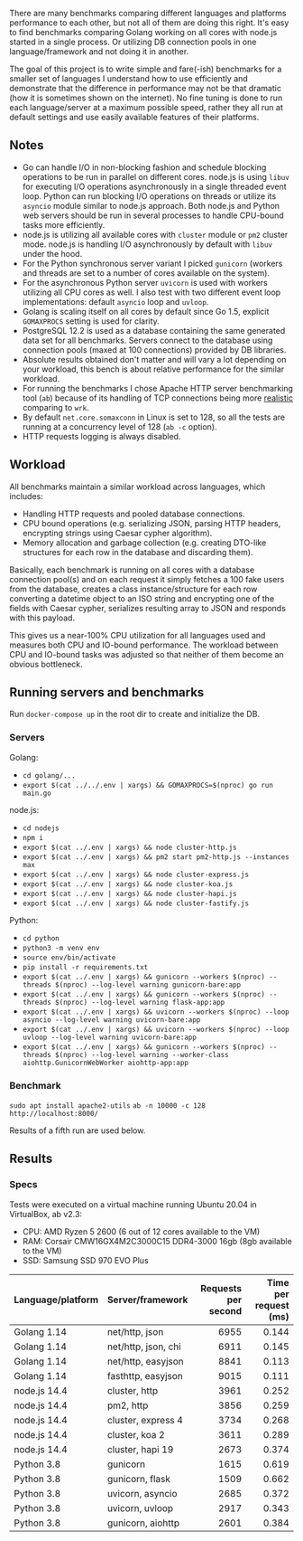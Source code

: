 There are many benchmarks comparing different languages and platforms performance to each other, but not all of them are doing this right. It's easy to find benchmarks comparing Golang working on all cores with node.js started in a single process. Or utilizing DB connection pools in one language/framework and not doing it in another.

The goal of this project is to write simple and fare(-ish) benchmarks for a smaller set of languages I understand how to use efficiently and demonstrate that the difference in performance may not be that dramatic (how it is sometimes shown on the internet). No fine tuning is done to run each language/server at a maximum possible speed, rather they all run at default settings and use easily available features of their platforms.

## Notes

- Go can handle I/O in non-blocking fashion and schedule blocking operations to be run in parallel on different cores. node.js is using `libuv` for executing I/O operations asynchronously in a single threaded event loop. Python can run blocking I/O operations on threads or utilize its `asyncio` module similar to node.js approach. Both node.js and Python web servers should be run in several processes to handle CPU-bound tasks more efficiently.
- node.js is utilizing all available cores with `cluster` module or `pm2` cluster mode. node.js is handling I/O asynchronously by default with `libuv` under the hood.
- For the Python synchronous server variant I picked `gunicorn` (workers and threads are set to a number of cores available on the system).
- For the asynchronous Python server `uvicorn` is used with workers utilizing all CPU cores as well. I also test with two different event loop implementations: default `asyncio` loop and `uvloop`.
- Golang is scaling itself on all cores by default since Go 1.5, explicit `GOMAXPROCS` setting is used for clarity.
- PostgreSQL 12.2 is used as a database containing the same generated data set for all benchmarks. Servers connect to the database using connection pools (maxed at 100 connections) provided by DB libraries.
- Absolute results obtained don't matter and will vary a lot depending on your workload, this bench is about relative performance for the similar workload.
- For running the benchmarks I chose Apache HTTP server benchmarking tool (`ab`) because of its handling of TCP connections being more [realistic](http://gwan.com/en_apachebench_httperf.html) comparing to `wrk`.
- By default `net.core.somaxconn` in Linux is set to 128, so all the tests are running at a concurrency level of 128 (`ab -c` option).
- HTTP requests logging is always disabled.

## Workload

All benchmarks maintain a similar workload across languages, which includes:

- Handling HTTP requests and pooled database connections.
- CPU bound operations (e.g. serializing JSON, parsing HTTP headers, encrypting strings using Caesar cypher algorithm).
- Memory allocation and garbage collection (e.g. creating DTO-like structures for each row in the database and discarding them).

Basically, each benchmark is running on all cores with a database connection pool(s) and on each request it simply fetches a 100 fake users from the database, creates a class instance/structure for each row converting a datetime object to an ISO string and encrypting one of the fields with Caesar cypher, serializes resulting array to JSON and responds with this payload.

This gives us a near-100% CPU utilization for all languages used and measures both CPU and IO-bound performance. The workload between CPU and IO-bound tasks was adjusted so that neither of them become an obvious bottleneck.

## Running servers and benchmarks

Run `docker-compose up` in the root dir to create and initialize the DB.

### Servers

Golang:
- `cd golang/...`
- `export $(cat ../../.env | xargs) && GOMAXPROCS=$(nproc) go run main.go`

node.js:
- `cd nodejs`
- `npm i`
- `export $(cat ../.env | xargs) && node cluster-http.js`
- `export $(cat ../.env | xargs) && pm2 start pm2-http.js --instances max`
- `export $(cat ../.env | xargs) && node cluster-express.js`
- `export $(cat ../.env | xargs) && node cluster-koa.js`
- `export $(cat ../.env | xargs) && node cluster-hapi.js`
- `export $(cat ../.env | xargs) && node cluster-fastify.js`

Python:
- `cd python`
- `python3 -m venv env`
- `source env/bin/activate`
- `pip install -r requirements.txt`
- `export $(cat ../.env | xargs) && gunicorn --workers $(nproc) --threads $(nproc) --log-level warning gunicorn-bare:app`
- `export $(cat ../.env | xargs) && gunicorn --workers $(nproc) --threads $(nproc) --log-level warning flask-app:app`
- `export $(cat ../.env | xargs) && uvicorn --workers $(nproc) --loop asyncio --log-level warning uvicorn-bare:app`
- `export $(cat ../.env | xargs) && uvicorn --workers $(nproc) --loop uvloop --log-level warning uvicorn-bare:app`
- `export $(cat ../.env | xargs) && gunicorn --workers $(nproc) --threads $(nproc) --log-level warning --worker-class aiohttp.GunicornWebWorker aiohttp-app:app`

### Benchmark

`sudo apt install apache2-utils`
`ab -n 10000 -c 128 http://localhost:8000/`

Results of a fifth run are used below.

## Results

### Specs

Tests were executed on a virtual machine running Ubuntu 20.04 in VirtualBox, ab v2.3:

- CPU: AMD Ryzen 5 2600 (6 out of 12 cores available to the VM)
- RAM: Corsair CMW16GX4M2C3000C15 DDR4-3000 16gb (8gb available to the VM)
- SSD: Samsung SSD 970 EVO Plus

| Language/platform | Server/framework    | Requests per second  | Time per request (ms) |
| ----------------- | ------------------- | --------------------:| ---------------------:|
| Golang 1.14       | net/http, json      | 6955                 | 0.144                 |
| Golang 1.14       | net/http, json, chi | 6911                 | 0.145                 |
| Golang 1.14       | net/http, easyjson  | 8841                 | 0.113                 |
| Golang 1.14       | fasthttp, easyjson  | 9015                 | 0.111                 |
| node.js 14.4      | cluster, http       | 3961                 | 0.252                 |
| node.js 14.4      | pm2, http           | 3856                 | 0.259                 |
| node.js 14.4      | cluster, express 4  | 3734                 | 0.268                 |
| node.js 14.4      | cluster, koa 2      | 3611                 | 0.289                 |
| node.js 14.4      | cluster, hapi 19    | 2673                 | 0.374                 |
| Python 3.8        | gunicorn            | 1615                 | 0.619                 |
| Python 3.8        | gunicorn, flask     | 1509                 | 0.662                 |
| Python 3.8        | uvicorn, asyncio    | 2685                 | 0.372                 |
| Python 3.8        | uvicorn, uvloop     | 2917                 | 0.343                 |
| Python 3.8        | gunicorn, aiohttp   | 2601                 | 0.384                 |
